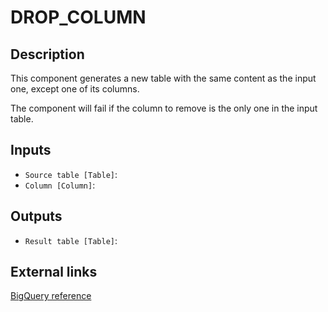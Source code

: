 
# DROP_COLUMN
## Description

 This component generates a new table with the same content as the input one, except one of its columns.

 The component will fail if the column to remove is the only one in the input table.
 
## Inputs
* `Source table [Table]`: 
* `Column [Column]`: 

## Outputs
* `Result table [Table]`: 

## External links
[BigQuery reference](https://cloud.google.com/bigquery/docs/reference/standard-sql/data-definition-language#alter_table_drop_column_statement)
      